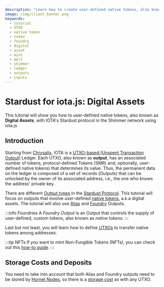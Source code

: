 ```yaml
---
description: "Learn how to create user-defined native tokens, also known as Digital Assets, with IOTA's Stardust protocol in the Shimmer network using iota.js."
image: /img/client_banner.png
keywords:
  - tutorial
  - UTXO
  - native token
  - token
  - foundry
  - digital
  - asset
  - mint
  - melt
  - shimmer
  - ledger
  - outputs
  - inputs
---
```


# Stardust for iota.js: Digital Assets

This tutorial will show you how to user-defined native tokens, also known as **Digital Assets**, with IOTA's Stardust protocol in the Shimmer network using iota.js

## Introduction

Starting from [Chrysalis](https://wiki.iota.org/introduction/welcome), IOTA is
a [UTXO-based (Unspent Transaction Output)](https://wiki.iota.org/introduction/reference/details#unspent-transaction-output-utxo)
Ledger. Each UTXO, also known as **output**, has an associated number of tokens, protocol-defined Tokens (SMR) and, optionally, user-defined native tokens) that determines its value.
Thus, the permanent data on the ledger is composed of a set of records (_Outputs_) that can be unlocked by the owner of
its associated address, i.e., the one who knows the address' private key.

There are different [Output types](/learn/outputs) in the [Stardust Protocol](/introduction/welcome). This tutorial will focus on
outputs that involve user-defined [native tokens](/introduction/explanations/ledger/foundry/), a.k.a digital assets. The tutorial will also use [Alias](/introduction/explanations/ledger/alias/) and [Foundry](/learn/outputs/#foundry-output) Outputs.

:::info Foundries
A _Foundry Output_ is an Output that controls the supply of user-defined, custom tokens, also known as _native tokens_.
:::

Last but not least, you will learn how to define [UTXOs](/introduction/explanations/what_is_stardust/rethink_utxo/) to transfer native tokens among addresses.

:::tip NFTs
If you want to mint Non-Fungible Tokens (NFTs), you can check out this [how-to guide](../../how_tos/mint_nft.mdx).
:::

## Storage Costs and Deposits

You need to take into account that both Alias and Foundry outputs need to be stored by [Hornet Nodes](/hornet/welcome), so there is a [storage cost](/iotajs/tutorials/value-transactions/introduction/#storage-costs-and-deposits) as with any UTXO.
